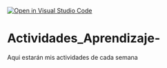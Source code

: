 [![Open in Visual Studio Code](https://classroom.github.com/assets/open-in-vscode-c66648af7eb3fe8bc4f294546bfd86ef473780cde1dea487d3c4ff354943c9ae.svg)](https://classroom.github.com/online_ide?assignment_repo_id=8580318&assignment_repo_type=AssignmentRepo)
# Actividades_Aprendizaje-
Aqui estarán mis actividades de cada semana
